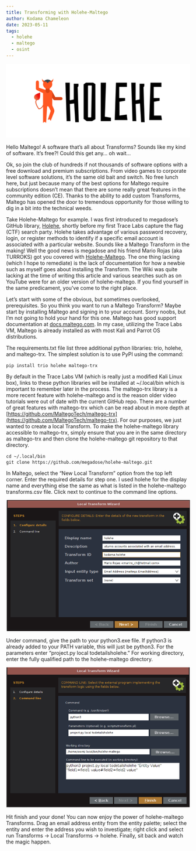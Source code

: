 ```yaml
---
title: Transforming with Holehe-Maltego
author: Kodama Chameleon
date: 2023-05-11
tags:
  - holehe
  - maltego
  - osint
---
```


![Holehe](/static/img/holehe.png)

Hello Maltego! A software that’s all about Transforms? Sounds like my kind of software. It’s free?! Could this get any… oh wait…

Ok, so join the club of hundreds if not thousands of software options with a free download and premium subscriptions. From video games to corporate level software solutions, it’s the same old bait and switch. No free lunch here, but just because many of the best options for Maltego require subscriptions doesn’t mean that there are some really great features in the community edition (CE). Thanks to the ability to add custom Transforms, Maltego has opened the door to tremendous opportunity for those willing to dig in a bit into the technical weeds.

Take Holehe-Maltego for example. I was first introduced to megadose’s GitHub library, [Holehe](https://github.com/megadose/holehe/),  shortly before my first Trace Labs capture the flag (CTF) search party. Holehe takes advantage of various password recovery, login, or register methods to identify if a specific email account is associated with a particular website. Sounds like a Maltego Transform in the making! Well the good news is megadose and his friend Mario Rojas (aka TURROKS) got you covered with [Holehe-Maltego](https://github.com/megadose/holehe-maltego). The one thing lacking (which I hope to remediate) is the lack of documentation for how a newbie such as myself goes about installing the Transform. The Wiki was quite lacking at the time of writing this article and various searches such as on YouTube were for an older version of holehe-maltego. If you find yourself in the same predicament, you’ve come to the right place.

Let’s start with some of the obvious, but sometimes overlooked, prerequisites. So you think you want to run a Maltego Transform? Maybe start by installing Maltego and signing in to your account. Sorry noobs, but I’m not going to hold your hand for this one. Maltego has good support documentation at [docs.maltego.com](https://docs.maltego.com/support/solutions/articles/15000008704-installing-maltego). In my case, utilizing the Trace Labs VM, Maltego is already installed as with most Kali and Parrot OS distributions.

The requirements.txt file list three additional python libraries: trio, holehe, and maltego-trx. The simplest solution is to use PyPI using the command:
```
pip install trio holehe maltego-trx
```
By default in the Trace Labs VM (which is really just a modified Kali Linux box), links to these python libraries will be installed at ~/.local/bin which is important to remember later in the process. The maltego-trx library is a more recent feature with holehe-maltego and is the reason older video tutorials were out of date with the current GitHub repo. There are a number of great features with maltego-trx which can be read about in more depth at [https://github.com/MaltegoTech/maltego-trx](https://github.com/MaltegoTech/maltego-trx). For our purposes, we just wanted to create a local Transform. To make the holehe-maltego library accessible to maltego-trx, simply ensure that you are in the same directory as maltego-trx and then clone the holehe-maltego git repository to that directory.

```
cd ~/.local/bin
git clone https://github.com/megadose/holehe-maltego.git
```
In Maltego, select the “New Local Transform” option from the top left corner. Enter the required details for step one. I used holehe for the display name and everything else the same as what is listed in the holehe-maltego transforms.csv file. Click next to continue to the command line options.

![holehe-maltego details](/static/img/holehe-maltego_details.png)

Under command, give the path to your python3.exe file. If python3 is already added to your PATH variable, this will just be python3. For the parameters enter “project.py local todetailsholehe.” For working directory, enter the fully qualified path to the holehe-maltego directory.

![holehe-maltego cmdLine](/static/img/holehe-maltego_cmdLine.png)

Hit finish and your done! You can now enjoy the power of holehe-maltego Transforms. Drag an email address entity from the entity palette; select the entity and enter the address you wish to investigate; right click and select run Transforms -> Local Transforms -> holehe. Finally, sit back and watch the magic happen.